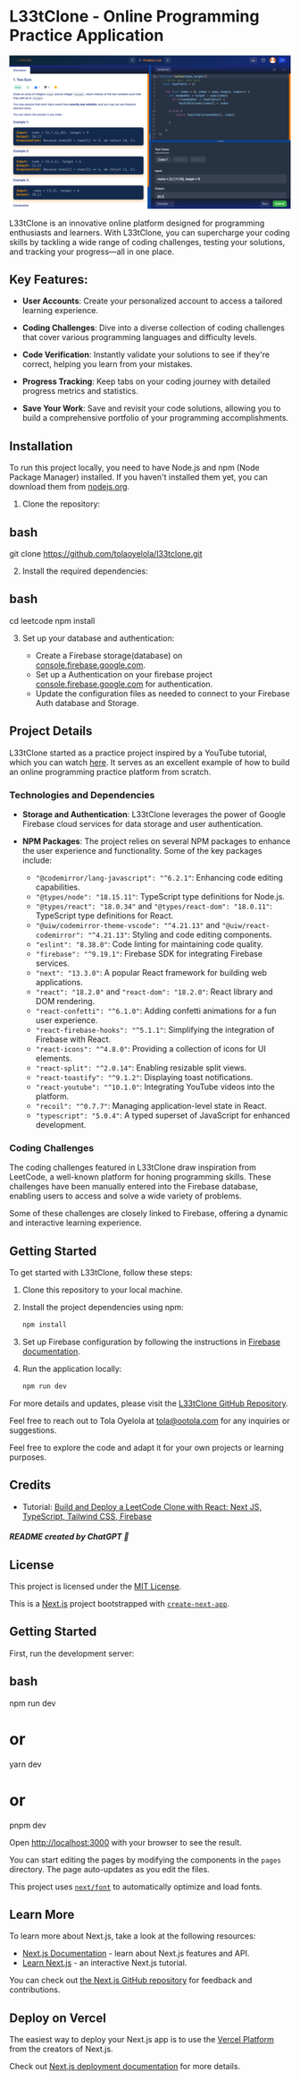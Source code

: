# L33tClone - Online Programming Practice Application

![Project Banner](./public/banner.png)

L33tClone is an innovative online platform designed for programming enthusiasts and learners. With L33tClone, you can supercharge your coding skills by tackling a wide range of coding challenges, testing your solutions, and tracking your progress—all in one place.

## Key Features:

- **User Accounts**: Create your personalized account to access a tailored learning experience.

- **Coding Challenges**: Dive into a diverse collection of coding challenges that cover various programming languages and difficulty levels.

- **Code Verification**: Instantly validate your solutions to see if they're correct, helping you learn from your mistakes.

- **Progress Tracking**: Keep tabs on your coding journey with detailed progress metrics and statistics.

- **Save Your Work**: Save and revisit your code solutions, allowing you to build a comprehensive portfolio of your programming accomplishments.

## Installation

To run this project locally, you need to have Node.js and npm (Node Package Manager) installed. If you haven't installed them yet, you can download them from [nodejs.org](https://nodejs.org/).

1. Clone the repository:

## bash

git clone https://github.com/tolaoyelola/l33tclone.git

2. Install the required dependencies:

## bash

cd leetcode
npm install

3. Set up your database and authentication:

   - Create a Firebase storage(database) on [console.firebase.google.com](https://console.firebase.google.com).
   - Set up a Authentication on your firebase project [console.firebase.google.com](https://console.firebase.google.com) for authentication.
   - Update the configuration files as needed to connect to your Firebase Auth database and Storage.

## Project Details

L33tClone started as a practice project inspired by a YouTube tutorial, which you can watch [here](https://www.youtube.com/watch?v=cSYDnjOTlQk). It serves as an excellent example of how to build an online programming practice platform from scratch.

### Technologies and Dependencies

- **Storage and Authentication**: L33tClone leverages the power of Google Firebase cloud services for data storage and user authentication.

- **NPM Packages**: The project relies on several NPM packages to enhance the user experience and functionality. Some of the key packages include:

  - `"@codemirror/lang-javascript": "^6.2.1"`: Enhancing code editing capabilities.
  - `"@types/node": "18.15.11"`: TypeScript type definitions for Node.js.
  - `"@types/react": "18.0.34"` and `"@types/react-dom": "18.0.11"`: TypeScript type definitions for React.
  - `"@uiw/codemirror-theme-vscode": "^4.21.13"` and `"@uiw/react-codemirror": "^4.21.13"`: Styling and code editing components.
  - `"eslint": "8.38.0"`: Code linting for maintaining code quality.
  - `"firebase": "^9.19.1"`: Firebase SDK for integrating Firebase services.
  - `"next": "13.3.0"`: A popular React framework for building web applications.
  - `"react": "18.2.0"` and `"react-dom": "18.2.0"`: React library and DOM rendering.
  - `"react-confetti": "^6.1.0"`: Adding confetti animations for a fun user experience.
  - `"react-firebase-hooks": "^5.1.1"`: Simplifying the integration of Firebase with React.
  - `"react-icons": "^4.8.0"`: Providing a collection of icons for UI elements.
  - `"react-split": "^2.0.14"`: Enabling resizable split views.
  - `"react-toastify": "^9.1.2"`: Displaying toast notifications.
  - `"react-youtube": "^10.1.0"`: Integrating YouTube videos into the platform.
  - `"recoil": "^0.7.7"`: Managing application-level state in React.
  - `"typescript": "5.0.4"`: A typed superset of JavaScript for enhanced development.

### Coding Challenges

The coding challenges featured in L33tClone draw inspiration from LeetCode, a well-known platform for honing programming skills. These challenges have been manually entered into the Firebase database, enabling users to access and solve a wide variety of problems.

Some of these challenges are closely linked to Firebase, offering a dynamic and interactive learning experience.

## Getting Started

To get started with L33tClone, follow these steps:

1. Clone this repository to your local machine.

2. Install the project dependencies using npm:

   ```bash
   npm install
   ```

3. Set up Firebase configuration by following the instructions in [Firebase documentation](https://firebase.google.com/docs/web/setup).

4. Run the application locally:
   ```bash
   npm run dev
   ```

For more details and updates, please visit the [L33tClone GitHub Repository](https://github.com/tolaoyelola/L33tClone).

Feel free to reach out to Tola Oyelola at [tola@ootola.com](mailto:tola@ootola.com) for any inquiries or suggestions.

Feel free to explore the code and adapt it for your own projects or learning purposes.

## Credits

- Tutorial: [Build and Deploy a LeetCode Clone with React: Next JS, TypeScript, Tailwind CSS, Firebase](https://www.youtube.com/watch?v=cSYDnjOTlQk)

##### README created by ChatGPT 🤖

## License

This project is licensed under the [MIT License](LICENSE).

This is a [Next.js](https://nextjs.org/) project bootstrapped with [`create-next-app`](https://github.com/vercel/next.js/tree/canary/packages/create-next-app).

## Getting Started

First, run the development server:

## bash

npm run dev

# or

yarn dev

# or

pnpm dev

Open [http://localhost:3000](http://localhost:3000) with your browser to see the result.

You can start editing the pages by modifying the components in the `pages` directory. The page auto-updates as you edit the files.

This project uses [`next/font`](https://nextjs.org/docs/basic-features/font-optimization) to automatically optimize and load fonts.

## Learn More

To learn more about Next.js, take a look at the following resources:

- [Next.js Documentation](https://nextjs.org/docs) - learn about Next.js features and API.
- [Learn Next.js](https://nextjs.org/learn) - an interactive Next.js tutorial.

You can check out [the Next.js GitHub repository](https://github.com/vercel/next.js/) for feedback and contributions.

## Deploy on Vercel

The easiest way to deploy your Next.js app is to use the [Vercel Platform](https://vercel.com/new?utm_medium=default-template&filter=next.js&utm_source=create-next-app&utm_campaign=create-next-app-readme) from the creators of Next.js.

Check out [Next.js deployment documentation](https://nextjs.org/docs/deployment) for more details.
